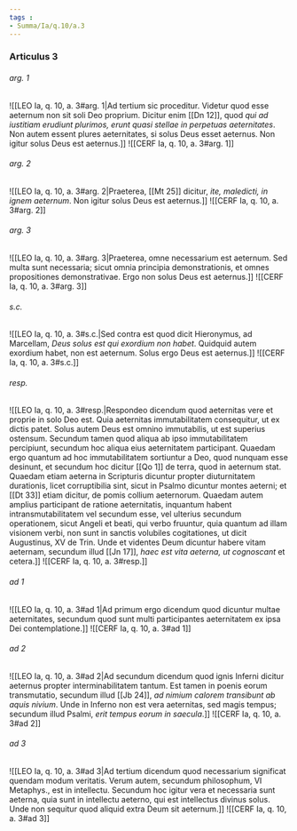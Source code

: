 ```yaml
---
tags : 
- Summa/Ia/q.10/a.3
---
```


### Articulus 3

###### arg. 1
![[LEO Ia, q. 10, a. 3#arg. 1|Ad tertium sic proceditur. Videtur quod esse aeternum non sit soli Deo proprium. Dicitur enim [[Dn 12]], quod *qui ad iustitiam erudiunt plurimos, erunt quasi stellae in perpetuas aeternitates*. Non autem essent plures aeternitates, si solus Deus esset aeternus. Non igitur solus Deus est aeternus.]]
![[CERF Ia, q. 10, a. 3#arg. 1]]

###### arg. 2
![[LEO Ia, q. 10, a. 3#arg. 2|Praeterea, [[Mt 25]] dicitur, *ite, maledicti, in ignem aeternum*. Non igitur solus Deus est aeternus.]]
![[CERF Ia, q. 10, a. 3#arg. 2]]

###### arg. 3
![[LEO Ia, q. 10, a. 3#arg. 3|Praeterea, omne necessarium est aeternum. Sed multa sunt necessaria; sicut omnia principia demonstrationis, et omnes propositiones demonstrativae. Ergo non solus Deus est aeternus.]]
![[CERF Ia, q. 10, a. 3#arg. 3]]

###### s.c.
![[LEO Ia, q. 10, a. 3#s.c.|Sed contra est quod dicit Hieronymus, ad Marcellam, *Deus solus est qui exordium non habet*. Quidquid autem exordium habet, non est aeternum. Solus ergo Deus est aeternus.]]
![[CERF Ia, q. 10, a. 3#s.c.]]

###### resp.
![[LEO Ia, q. 10, a. 3#resp.|Respondeo dicendum quod aeternitas vere et proprie in solo Deo est. Quia aeternitas immutabilitatem consequitur, ut ex dictis patet. Solus autem Deus est omnino immutabilis, ut est superius ostensum. Secundum tamen quod aliqua ab ipso immutabilitatem percipiunt, secundum hoc aliqua eius aeternitatem participant. Quaedam ergo quantum ad hoc immutabilitatem sortiuntur a Deo, quod nunquam esse desinunt, et secundum hoc dicitur [[Qo 1]] de terra, quod in aeternum stat. Quaedam etiam aeterna in Scripturis dicuntur propter diuturnitatem durationis, licet corruptibilia sint, sicut in Psalmo dicuntur montes aeterni; et [[Dt 33]] etiam dicitur, de pomis collium aeternorum. Quaedam autem amplius participant de ratione aeternitatis, inquantum habent intransmutabilitatem vel secundum esse, vel ulterius secundum operationem, sicut Angeli et beati, qui verbo fruuntur, quia quantum ad illam visionem verbi, non sunt in sanctis volubiles cogitationes, ut dicit Augustinus, XV de Trin. Unde et videntes Deum dicuntur habere vitam aeternam, secundum illud [[Jn 17]], *haec est vita aeterna, ut cognoscant* et cetera.]]
![[CERF Ia, q. 10, a. 3#resp.]]

###### ad 1
![[LEO Ia, q. 10, a. 3#ad 1|Ad primum ergo dicendum quod dicuntur multae aeternitates, secundum quod sunt multi participantes aeternitatem ex ipsa Dei contemplatione.]]
![[CERF Ia, q. 10, a. 3#ad 1]]

###### ad 2
![[LEO Ia, q. 10, a. 3#ad 2|Ad secundum dicendum quod ignis Inferni dicitur aeternus propter interminabilitatem tantum. Est tamen in poenis eorum transmutatio, secundum illud [[Jb 24]], *ad nimium calorem transibunt ab aquis nivium*. Unde in Inferno non est vera aeternitas, sed magis tempus; secundum illud Psalmi, *erit tempus eorum in saecula*.]]
![[CERF Ia, q. 10, a. 3#ad 2]]

###### ad 3
![[LEO Ia, q. 10, a. 3#ad 3|Ad tertium dicendum quod necessarium significat quendam modum veritatis. Verum autem, secundum philosophum, VI Metaphys., est in intellectu. Secundum hoc igitur vera et necessaria sunt aeterna, quia sunt in intellectu aeterno, qui est intellectus divinus solus. Unde non sequitur quod aliquid extra Deum sit aeternum.]]
![[CERF Ia, q. 10, a. 3#ad 3]]

